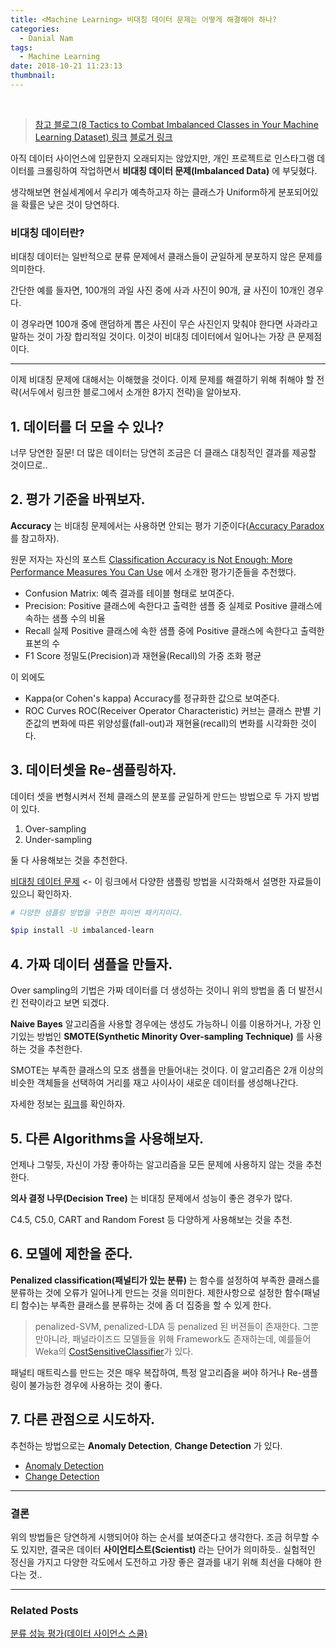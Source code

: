 ```yaml
---
title: <Machine Learning> 비대칭 데이터 문제는 어떻게 해결해야 하나?
categories:
  - Danial Nam
tags:
  - Machine Learning
date: 2018-10-21 11:23:13
thumbnail:
---
```

<br>

> [참고 블로그(8 Tactics to Combat Imbalanced Classes in Your Machine Learning Dataset) 링크](https://machinelearningmastery.com/tactics-to-combat-imbalanced-classes-in-your-machine-learning-dataset/)
> [블로거 링크](https://machinelearningmastery.com/)

아직 데이터 사이언스에 입문한지 오래되지는 않았지만, 개인 프로젝트로 인스타그램 데이터를 크롤링하여 작업하면서 **비대칭 데이터 문제(Imbalanced Data)** 에 부딪혔다.

생각해보면 현실세계에서 우리가 예측하고자 하는 클래스가 Uniform하게 분포되어있을 확률은 낮은 것이 당연하다.

### 비대칭 데이터란?
비대칭 데이터는 일반적으로 분류 문제에서 클래스들이 균일하게 분포하지 않은 문제를 의미한다.

간단한 예를 들자면, 100개의 과일 사진 중에 사과 사진이 90개, 귤 사진이 10개인 경우다.

이 경우라면 100개 중에 랜덤하게 뽑은 사진이 무슨 사진인지 맞춰야 한다면 사과라고 말하는 것이 가장 합리적일 것이다. 이것이 비대칭 데이터에서 일어나는 가장 큰 문제점이다.

---
이제 비대칭 문제에 대해서는 이해했을 것이다. 이제 문제를 해결하기 위해 취해야 할 전략(서두에서 링크한 블로그에서 소개한 8가지 전략)을 알아보자.

## 1. 데이터를 더 모을 수 있나?
너무 당연한 질문! 더 많은 데이터는 당연히 조금은 더 클래스 대칭적인 결과를 제공할 것이므로..

## 2. 평가 기준을 바꿔보자.
**Accuracy** 는 비대칭 문제에서는 사용하면 안되는 평가 기준이다([Accuracy Paradox](https://en.wikipedia.org/wiki/Accuracy_paradox)를 참고하자).

원문 저자는 자신의 포스트 [Classification Accuracy is Not Enough: More Performance Measures You Can Use](https://machinelearningmastery.com/classification-accuracy-is-not-enough-more-performance-measures-you-can-use/) 에서 소개한 평가기준들을 추천했다.
- Confusion Matrix:
  예측 결과를 테이블 형태로 보여준다.
- Precision:
  Positive 클래스에 속한다고 출력한 샘플 중 실제로 Positive 클래스에 속하는 샘플 수의 비율
- Recall
  실제 Positive 클래스에 속한 샘플 중에 Positive 클래스에 속한다고 출력한 표본의 수
- F1 Score
  정밀도(Precision)과 재현율(Recall)의 가중 조화 평균

이 외에도

- Kappa(or Cohen's kappa)
  Accuracy를 정규화한 값으로 보여준다.
- ROC Curves
  ROC(Receiver Operator Characteristic) 커브는 클래스 판별 기준값의 변화에 따른 위양성률(fall-out)과 재현율(recall)의 변화를 시각화한 것이다.

## 3. 데이터셋을 Re-샘플링하자.
데이터 셋을 변형시켜서 전체 클래스의 분포를 균일하게 만드는 방법으로 두 가지 방법이 있다.
1. Over-sampling
2. Under-sampling

둘 다 사용해보는 것을 추천한다.

[비대칭 데이터 문제](https://datascienceschool.net/view-notebook/c1a8dad913f74811ae8eef5d3bedc0c3/) <- 이 링크에서 다양한 샘플링 방법을 시각화해서 설명한 자료들이 있으니 확인하자.

```bash
# 다양한 샘플링 방법을 구현한 파이썬 패키지이다.

$pip install -U imbalanced-learn
```

## 4. 가짜 데이터 샘플을 만들자.
Over sampling의 기법은 가짜 데이터를 더 생성하는 것이니 위의 방법을 좀 더 발전시킨 전략이라고 보면 되겠다.

**Naive Bayes** 알고리즘을 사용할 경우에는 생성도 가능하니 이를 이용하거나, 가장 인기있는 방법인 **SMOTE(Synthetic Minority Over-sampling Technique)** 를 사용하는 것을 추천한다.

SMOTE는 부족한 클래스의 모조 샘플을 만들어내는 것이다. 이 알고리즘은 2개 이상의 비슷한 객체들을 선택하여 거리를 재고 사이사이 새로운 데이터를 생성해나간다.

자세한 정보는 [링크](http://www.jair.org/papers/paper953.html)를 확인하자.

## 5. 다른 Algorithms을 사용해보자.
언제나 그렇듯, 자신이 가장 좋아하는 알고리즘을 모든 문제에 사용하지 않는 것을 추천한다.

**의사 결정 나무(Decision Tree)** 는 비대칭 문제에서 성능이 좋은 경우가 많다.

C4.5, C5.0, CART and Random Forest 등 다양하게 사용해보는 것을 추천.

## 6. 모델에 제한을 준다.
**Penalized classification(패널티가 있는 분류)** 는 함수를 설정하여 부족한 클래스를 분류하는 것에 오류가 일어나게 만드는 것을 의미한다. 제한사항으로 설정한 함수(패널티 함수)는 부족한 클래스를 분류하는 것에 좀 더 집중을 할 수 있게 한다.

> penalized-SVM, penalized-LDA 등 penalized 된 버젼들이 존재한다.
> 그뿐만아니라, 패널라이즈드 모델들을 위해 Framework도 존재하는데, 예를들어 Weka의 [CostSensitiveClassifier](http://weka.sourceforge.net/doc.dev/weka/classifiers/meta/CostSensitiveClassifier.html#CostSensitiveClassifier--)가 있다.

패널티 매트릭스를 만드는 것은 매우 복잡하여, 특정 알고리즘을 써야 하거나 Re-샘플링이 불가능한 경우에 사용하는 것이 좋다.

## 7. 다른 관점으로 시도하자.
추천하는 방법으로는 **Anomaly Detection**, **Change Detection** 가 있다.

- [Anomaly Detection](https://en.wikipedia.org/wiki/Anomaly_detection)
- [Change Detection](https://en.wikipedia.org/wiki/Change_detection)

---
### 결론
위의 방법들은 당연하게 시행되어야 하는 순서를 보여준다고 생각한다. 조금 허무할 수도 있지만, 결국은 데이터 **사이언티스트(Scientist)** 라는 단어가 의미하듯.. 실험적인 정신을 가지고 다양한 각도에서 도전하고 가장 좋은 결과를 내기 위해 최선을 다해야 한다는 것..

---
### Related Posts
[분류 성능 평가(데이터 사이언스 스쿨)](https://datascienceschool.net/view-notebook/731e0d2ef52c41c686ba53dcaf346f32/)
